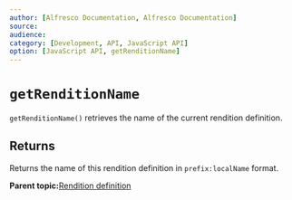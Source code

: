 ```yaml
---
author: [Alfresco Documentation, Alfresco Documentation]
source: 
audience: 
category: [Development, API, JavaScript API]
option: [JavaScript API, getRenditionName]
---
```


# `getRenditionName`

`getRenditionName()` retrieves the name of the current rendition definition.

## Returns

Returns the name of this rendition definition in `prefix:localName` format.

**Parent topic:**[Rendition definition](../references/API-JS-RenditionDefinition.md)

